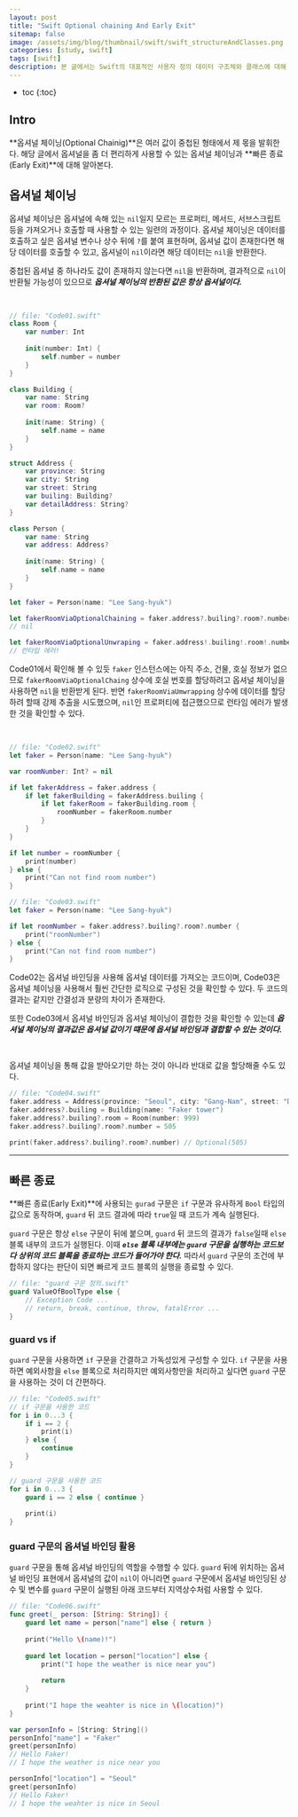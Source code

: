 ```yaml
---
layout: post
title: "Swift Optional chaining And Early Exit"
sitemap: false
image: /assets/img/blog/thumbnail/swift/swift_structureAndClasses.png
categories: [study, swift]
tags: [swift]
description: 본 글에서는 Swift의 대표적인 사용자 정의 데이터 구조체와 클래스에 대해 다룬다.
---
```


* toc
{:toc}

## Intro
**옵셔널 체이닝(Optional Chainig)**은 여러 값이 중첩된 형태에서 제 몫을 발휘한다. 해당 글에서 옵셔널을 좀 더 편리하게 사용할 수 있는 옵셔널 체이닝과 **빠른 종료(Early Exit)**에 대해 알아본다.

## 옵셔널 체이닝
옵셔널 체이닝은 옵셔널에 속해 있는 `nil`일지 모르는 프로퍼티, 메서드, 서브스크립트 등을 가져오거나 호출할 때 사용할 수 있는 일련의 과정이다. 옵셔널 체이닝은 데이터를 호출하고 싶은 옵셔널 변수나 상수 뒤에 `?`를 붙여 표현하며, 옵셔널 값이 존재한다면 해당 데이터를 호출할 수 있고, 옵셔널이 `nil`이라면 해당 데이터는 `nil`을 반환한다.

중첩된 옵셔널 중 하나라도 값이 존재하지 않는다면 `nil`을 반환하며, 결과적으로 `nil`이 반환될 가능성이 있으므로 ***옵셔널 체이닝의 반환된 값은 항상 옵셔널이다.***

<br>

~~~swift
// file: "Code01.swift"
class Room {
    var number: Int
    
    init(number: Int) {
        self.number = number
    }
}

class Building {
    var name: String
    var room: Room?
    
    init(name: String) {
        self.name = name
    }
}

struct Address {
    var province: String
    var city: String
    var street: String
    var builing: Building?
    var detailAddress: String?
}

class Person {
    var name: String
    var address: Address?
    
    init(name: String) {
        self.name = name
    }
}

let faker = Person(name: "Lee Sang-hyuk")

let fakerRoomViaOptionalChaining = faker.address?.builing?.room?.number
// nil

let fakerRoomViaOptionalUnwraping = faker.address!.builing!.room!.number
// 런타입 에러!
~~~

Code01에서 확인해 볼 수 있듯 `faker` 인스턴스에는 아직 주소, 건물, 호실 정보가 없으므로 `fakerRoomViaOptionalChaing` 상수에 호실 번호를 할당하려고 옵셔널 체이닝을 사용하면 `nil`을 반환받게 된다. 반면 `fakerRoomViaUmwrapping` 상수에 데이터를 할당하려 할때 강제 추출을 시도했으며, `nil`인 프로퍼티에 접근했으므로 런타임 에러가 발생한 것을 확인할 수 있다.

<br>

~~~swift
// file: "Code02.swift"
let faker = Person(name: "Lee Sang-hyuk")

var roomNumber: Int? = nil

if let fakerAddress = faker.address {
    if let fakerBuilding = fakerAddress.builing {
        if let fakerRoom = fakerBuilding.room {
            roomNumber = fakerRoom.number
        }
    }
}

if let number = roomNumber {
    print(number)
} else {
    print("Can not find room number")
}
~~~
~~~swift
// file: "Code03.swift"
let faker = Person(name: "Lee Sang-hyuk")

if let roomNumber = faker.address?.builing?.room?.number {
    print("roomNumber")
} else {
    print("Can not find room number")
}
~~~
Code02는 옵셔널 바인딩을 사용해 옵셔널 데이터를 가져오는 코드이며, Code03은 옵셔널 체이닝을 사용해서 훨씬 간단한 로직으로 구성된 것을 확인할 수 있다. 두 코드의 결과는 같지만 간결성과 분량의 차이가 존재한다. 

또한 Code03에서 옵셔널 바인딩과 옵셔널 체이닝이 결합한 것을 확인할 수 있는데 ***옵셔널 체이닝의 결과값은 옵셔널 값이기 떄문에 옵셔널 바인딩과 결합할 수 있는 것이다.***

<br>

옵셔널 체이닝을 통해 값을 받아오기만 하는 것이 아니라 반대로 값을 할당해줄 수도 있다.
~~~swift
// file: "Code04.swift"
faker.address = Address(province: "Seoul", city: "Gang-Nam", street: "Dosan street")
faker.address?.builing = Building(name: "Faker tower")
faker.address?.builing?.room = Room(number: 999)
faker.address?.builing?.room?.number = 505

print(faker.address?.builing?.room?.number) // Optional(505)
~~~

---

## 빠른 종료
**빠른 종료(Early Exit)**에 사용되는 `gurad` 구문은 `if` 구문과 유사하게 `Bool` 타입의 값으로 동작하며, `guard` 뒤 코드 결과에 따라 `true`일 때 코드가 계속 실행된다.

`guard` 구문은 항상 `else` 구문이 뒤에 붙으며, `guard` 뒤 코드의 결과가 `false`일때 `else` 블록 내부의 코드가 실행된다. 이때 ***`else` 블록 내부에는 `guard` 구문을 실행하는 코드보다 상위의 코드 블록을 종료하는 코드가 들어가야 한다.*** 따라서 `guard` 구문의 조건에 부합하지 않다는 판단이 되면 빠르게 코드 블록의 실행을 종료할 수 있다. 

~~~swift
// file: "guard 구문 정의.swift"
guard ValueOfBoolType else {
    // Exception Code ...
    // return, break, continue, throw, fatalError ...
}
~~~

### guard vs if
`guard` 구문을 사용하면 `if` 구문을 간결하고 가독성있게 구성할 수 있다. `if` 구문을 사용하면 예외사항을 `else` 블록으로 처리하지만 예외사항만을 처리하고 싶다면 `guard` 구문을 사용하는 것이 더 간편하다.

~~~swift
// file: "Code05.swift"
// if 구문을 사용한 코드
for i in 0...3 {
    if i == 2 {
        print(i)
    } else {
        continue
    }
}

// guard 구문을 사용한 코드
for i in 0...3 {
    guard i == 2 else { continue }
    
    print(i)
}
~~~

### guard 구문의 옵셔널 바인딩 활용
`guard` 구문을 통해 옵셔널 바인딩의 역할을 수행할 수 있다. `guard` 뒤에 위치하는 옵셔널 바인딩 표현에서 옵셔널의 값이 `nil`이 아니라면 `guard` 구문에서 옵셔널 바인딩된 상수 및 변수를 `guard` 구문이 실행된 아래 코드부터 지역상수처럼 사용할 수 있다.

~~~swift
// file: "Code06.swift"
func greet(_ person: [String: String]) {
    guard let name = person["name"] else { return }
    
    print("Hello \(name)!")
    
    guard let location = person["location"] else {
        print("I hope the weather is nice near you")
        
        return
    }
    
    print("I hope the weahter is nice in \(location)")
}

var personInfo = [String: String]()
personInfo["name"] = "Faker"
greet(personInfo)
// Hello Faker!
// I hope the weather is nice near you

personInfo["location"] = "Seoul"
greet(personInfo)
// Hello Faker!
// I hope the weahter is nice in Seoul
~~~
